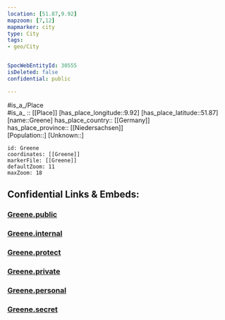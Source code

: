 ```yaml
---
location: [51.87,9.92] 
mapzoom: [7,12] 
mapmarker: city 
type: City
tags:
- geo/City


SpocWebEntityId: 30555
isDeleted: false
confidential: public

---
```

#is_a_/Place  
#is_a_ :: [[Place]] 
[has_place_longitude::9.92] 
[has_place_latitude::51.87] 
[name::Greene] 
has_place_country:: [[Germany]]  
has_place_province:: [[Niedersachsen]]  
[Population::] 
[Unknown::] 


```leaflet
id: Greene
coordinates: [[Greene]] 
markerFile: [[Greene]] 
defaultZoom: 11 
maxZoom: 18
```


## Confidential Links & Embeds: 

### [Greene.public](/_public/\Earth\Continent\Europe\Europe~Central\Germany\Germany~West\Niedersachsen\counties~Niedersachsen\Northeim\cities~Northeim\Einbeck\boroughs~EinbeckGreene.public.md) 

### [Greene.internal](/_internal/\Earth\Continent\Europe\Europe~Central\Germany\Germany~West\Niedersachsen\counties~Niedersachsen\Northeim\cities~Northeim\Einbeck\boroughs~EinbeckGreene.internal.md) 

### [Greene.protect](/_protect/\Earth\Continent\Europe\Europe~Central\Germany\Germany~West\Niedersachsen\counties~Niedersachsen\Northeim\cities~Northeim\Einbeck\boroughs~EinbeckGreene.protect.md) 

### [Greene.private](/_private/\Earth\Continent\Europe\Europe~Central\Germany\Germany~West\Niedersachsen\counties~Niedersachsen\Northeim\cities~Northeim\Einbeck\boroughs~EinbeckGreene.private.md) 

### [Greene.personal](/_personal/\Earth\Continent\Europe\Europe~Central\Germany\Germany~West\Niedersachsen\counties~Niedersachsen\Northeim\cities~Northeim\Einbeck\boroughs~EinbeckGreene.personal.md) 

### [Greene.secret](/_secret/\Earth\Continent\Europe\Europe~Central\Germany\Germany~West\Niedersachsen\counties~Niedersachsen\Northeim\cities~Northeim\Einbeck\boroughs~EinbeckGreene.secret.md)

